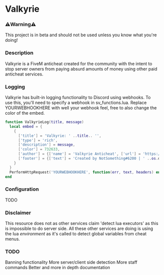 # Valkyrie

### ⚠️Warning⚠️
This project is in beta and should not be used unless you know what you're doing!

### Description
Valkyrie is a FiveM anticheat created for the community with the intent to stop server owners from paying absurd amounts of money using other paid anticheat services. 

### Logging
Valkyrie has built-in logging functionality to Discord using webhooks. To use this, you'll need to specify a webhook in sv_functions.lua. Replace YOURWEBHOOKHERE with well your webhook feel, free to also change the color of the embed.
```lua
function ValkyrieLog(title, message)
  local embed = {
    {
      ['title'] = 'Valkyrie: ' ..title.. '',
      ['type'] = 'rich',
      ['description'] = message,
      ['color'] = 732633,
      ['author'] = {['name'] = 'Valkyrie Anticheat', ['url'] = 'https://github.com/NotSomething0', ['icon_url'] = 'https://i.imgur.com/jmYn66H.png'},
      ['footer'] = {['text'] = 'Created by NotSomething#6200 | ' ..os.date("%x (%X %p)"), ['icon_url'] = 'https://i.imgur.com/jmYn66H.png'},
    }
  }
  PerformHttpRequest('YOURWEBHOOKHERE', function(err, text, headers) end, 'POST', json.encode({username = name, embeds = embed}), { ['Content-Type'] = 'application/json' })
end
```

### Configuration
TODO

### Disclaimer
This resource does not as other services claim 'detect lua executors' as this is impossible to do server side. All these other services are doing is using the lua *environment* as it's called to detect global variables from cheat menus.

### TODO
Banning functionality
More server/client side detection
More staff commands
Better and more in depth documentation  

